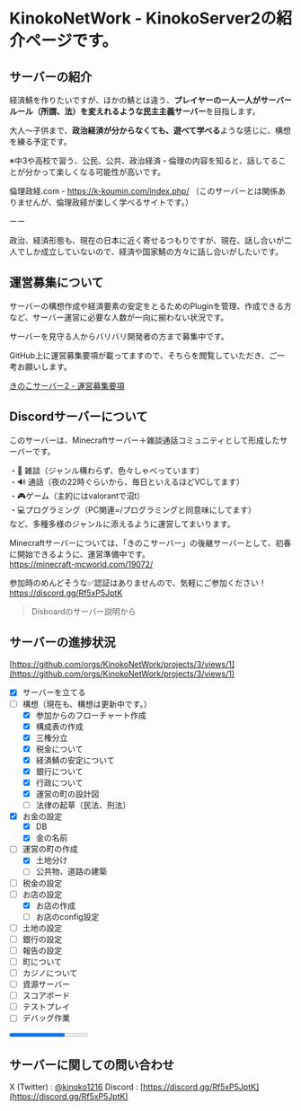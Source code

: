 # KinokoNetWork - KinokoServer2の紹介ページです。
## サーバーの紹介
経済鯖を作りたいですが、ほかの鯖とは違う、**プレイヤーの一人一人がサーバールール（所謂、法）を変えれるような民主主義サーバー**を目指します。

大人～子供まで、**政治経済が分からなくても、遊べて学べる**ような感じに、構想を練る予定です。

※中3や高校で習う、公民、公共、政治経済・倫理の内容を知ると、話してることが分かって楽しくなる可能性が高いです。

倫理政経.com - https://k-koumin.com/index.php/ （このサーバーとは関係ありませんが、倫理政経が楽しく学べるサイトです。）

ーー

政治、経済形態も、現在の日本に近く寄せるつもりですが、現在、話し合いが二人でしか成立していないので、経済や国家鯖の方々に話し合いがしたいです。

## 運営募集について

サーバーの構想作成や経済要素の安定をとるためのPluginを管理、作成できる方など、サーバー運営に必要な人数が一向に揃わない状況です。

サーバーを見守る人からバリバリ開発者の方まで募集中です。

GitHub上に運営募集要項が載ってますので、そちらを閲覧していただき、ご一考お願いします。

[きのこサーバー2 - 運営募集要項](<https://github.com/KinokoNetWork/AdminRecruitment>)

## Discordサーバーについて
このサーバーは、Minecraftサーバー＋雑談通話コミュニティとして形成したサーバーです。

・💬 雑談（ジャンル構わらず、色々しゃべっています）<br>
・🔊 通話（夜の22時ぐらいから、毎日といえるほどVCしてます）<br>
・🎮ゲーム（主的にはvalorantで沼t）<br>
・💻プログラミング（PC関連=/プログラミングと同意味にしてます）<br>
など、多種多様のジャンルに添えるように運営してまいります。<br>

Minecraftサーバーについては、「きのこサーバー」の後継サーバーとして、初春に開始できるように、運営準備中です。<br>
https://minecraft-mcworld.com/19072/

参加時のめんどそうな✅認証はありませんので、気軽にご参加ください！<br>
https://discord.gg/Rf5xP5JptK 

> Disboardのサーバー説明から

## サーバーの進捗状況
[https://github.com/orgs/KinokoNetWork/projects/3/views/1](https://github.com/orgs/KinokoNetWork/projects/3/views/1)

- [x] サーバーを立てる
- [ ] 構想（現在も、構想は更新中です。）
  - [x] 参加からのフローチャート作成
  - [x] 構成表の作成
  - [x] 三権分立
  - [x] 税金について
  - [x] 経済鯖の安定について
  - [x] 銀行について
  - [x] 行政について
  - [x] 運営の町の設計図
  - [ ] 法律の起草（民法、刑法）
- [x] お金の設定
  - [x] DB
  - [x] 金の名前
- [ ] 運営の町の作成
  - [x] 土地分け
  - [ ] 公共物、道路の建築
- [ ] 税金の設定
- [ ] お店の設定
  - [x] お店の作成
  - [ ] お店のconfig設定
- [ ] 土地の設定
- [ ] 銀行の設定
- [ ] 報告の設定
- [ ] 町について
- [ ] カジノについて
- [ ] 資源サーバー
- [ ] スコアボード
- [ ] テストプレイ
- [ ] デバッグ作業
      
<progress value="70" max="100"></progress>

## サーバーに関しての問い合わせ
X (Twitter) : [@kinoko1216](https://x.com/kinoko1216)
Discord : [https://discord.gg/Rf5xP5JptK](https://discord.gg/Rf5xP5JptK)
